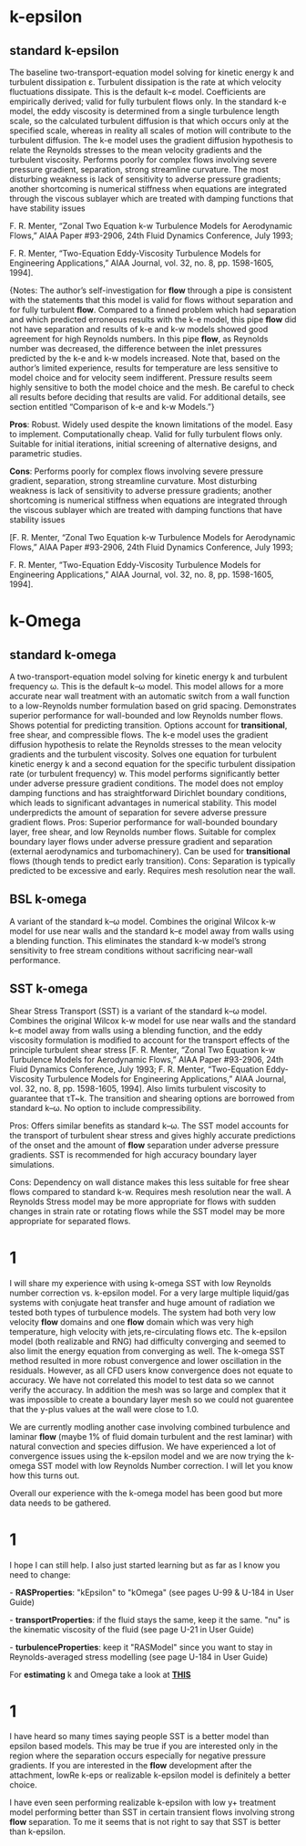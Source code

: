 # k-epsilon

## standard k-epsilon



The baseline two-transport-equation model solving for kinetic energy k and turbulent dissipation ε. Turbulent dissipation is the rate at which velocity fluctuations dissipate. This is the default k–ε model. Coefficients are empirically derived; valid for fully turbulent flows only. In the standard k-e model, the eddy viscosity is determined from a single turbulence length scale, so the calculated turbulent diffusion is that which occurs only at the specified scale, whereas in reality all scales of motion will contribute to the turbulent diffusion. The k-e model uses the gradient diffusion hypothesis to relate the Reynolds stresses to the mean velocity gradients and the turbulent viscosity. Performs poorly for complex flows involving severe pressure gradient, separation, strong streamline curvature. The most disturbing weakness is lack of sensitivity to adverse pressure gradients; another shortcoming is numerical stiffness when equations are integrated through the viscous sublayer which are treated with damping functions that have stability issues 

F. R. Menter, “Zonal Two Equation k-w Turbulence Models for Aerodynamic Flows,” AIAA Paper #93-2906, 24th Fluid Dynamics Conference, July 1993; 

F. R. Menter, “Two-Equation Eddy-Viscosity Turbulence Models for Engineering Applications,” AIAA Journal, vol. 32, no. 8, pp. 1598-1605, 1994]. 

{Notes: The author’s self-investigation for **flow** through a pipe is consistent with the statements that this model is valid for flows without separation and for fully turbulent **flow**. Compared to a finned problem which had separation and which predicted erroneous results with the k-e model, this pipe **flow** did not have separation and results of k-e and k-w models showed good agreement for high Reynolds numbers. In this pipe **flow**, as Reynolds number was decreased, the difference between the inlet pressures predicted by the k-e and k-w models increased. Note that, based on the author’s limited experience, results for temperature are less sensitive to model choice and for velocity seem indifferent. Pressure results seem highly sensitive to both the model choice and the mesh. Be careful to check all results before deciding that results are valid. For additional details, see section entitled “Comparison of k-e and k-w Models.”}

**Pros**: Robust. Widely used despite the known limitations of the model. Easy to implement. Computationally cheap. Valid for fully turbulent flows only. Suitable for initial iterations, initial screening of alternative designs, and parametric studies.

**Cons**: Performs poorly for complex flows involving severe pressure gradient, separation, strong streamline curvature. Most disturbing weakness is lack of sensitivity to adverse pressure gradients; another shortcoming is numerical stiffness when equations are integrated through the viscous sublayer which are treated with damping functions that have stability issues 

[F. R. Menter, “Zonal Two Equation k-w Turbulence Models for Aerodynamic Flows,” AIAA Paper #93-2906, 24th Fluid Dynamics Conference, July 1993; 

F. R. Menter, “Two-Equation Eddy-Viscosity Turbulence Models for Engineering Applications,” AIAA Journal, vol. 32, no. 8, pp. 1598-1605, 1994].

# k-Omega

## standard k-omega 

A two-transport-equation model solving for kinetic energy k and turbulent frequency ω. This is the default k–ω model. This model allows for a more accurate near wall treatment with an automatic switch from a wall function to a low-Reynolds number formulation based on grid spacing. Demonstrates superior performance for wall-bounded and low Reynolds number flows. Shows potential for predicting transition. Options account for **transitional**, free shear, and compressible flows. The k-e model uses the gradient diffusion hypothesis to relate the Reynolds stresses to the mean velocity gradients and the turbulent viscosity. Solves one equation for turbulent kinetic energy k and a second equation for the specific turbulent dissipation rate (or turbulent frequency) w. This model performs significantly better under adverse pressure gradient conditions. The model does not employ damping functions and has straightforward Dirichlet boundary conditions, which leads to significant advantages in numerical stability. This model underpredicts the amount of separation for severe adverse pressure gradient flows.
Pros: Superior performance for wall-bounded boundary layer, free shear, and low Reynolds number flows. Suitable for complex boundary layer flows under adverse pressure gradient and separation (external aerodynamics and turbomachinery). Can be used for **transitional** flows (though tends to predict early transition).
Cons: Separation is typically predicted to be excessive and early. Requires mesh resolution near the wall.

## BSL k-omega

A variant of the standard k–ω model. Combines the original Wilcox k-w model for use near walls and the standard k–ε model away from walls using a blending function. This eliminates the standard k-w model’s strong sensitivity to free stream conditions without sacrificing near-wall performance.

## SST k-omega

Shear Stress Transport (SST) is a variant of the standard k–ω model. Combines the original Wilcox k-w model for use near walls and the standard k–ε model away from walls using a blending function, and the eddy viscosity formulation is modified to account for the transport effects of the principle turbulent shear stress [F. R. Menter, “Zonal Two Equation k-w Turbulence Models for Aerodynamic Flows,” AIAA Paper #93-2906, 24th Fluid Dynamics Conference, July 1993; F. R. Menter, “Two-Equation Eddy-Viscosity Turbulence Models for Engineering Applications,” AIAA Journal, vol. 32, no. 8, pp. 1598-1605, 1994]. Also limits turbulent viscosity to guarantee that τT~k. The transition and shearing options are borrowed from standard k–ω. No option to include compressibility.

Pros: Offers similar benefits as standard k–ω. The SST model accounts for the transport of turbulent shear stress and gives highly accurate predictions of the onset and the amount of **flow** separation under adverse pressure gradients. SST is recommended for high accuracy boundary layer simulations.

Cons: Dependency on wall distance makes this less suitable for free shear flows compared to standard k-w. Requires mesh resolution near the wall.
A Reynolds Stress model may be more appropriate for flows with sudden changes in strain rate or rotating flows while the SST model may be more appropriate for separated flows.

# 1

I will share my experience with using k-omega SST with low Reynolds number correction vs. k-epsilon model. For a very large multiple liquid/gas systems with conjugate heat transfer and huge amount of radiation we tested both types of turbulence models. The system had both very low velocity **flow** domains and one **flow** domain which was very high temperature, high velocity with jets,re-circulating flows etc. The k-epsilon model (both realizable and RNG) had difficulty converging and seemed to also limit the energy equation from converging as well. The k-omega SST method resulted in more robust convergence and lower oscillation in the residuals. However, as all CFD users know convergence does not equate to accuracy. We have not correlated this model to test data so we cannot verify the accuracy. In addition the mesh was so large and complex that it was impossible to create a boundary layer mesh so we could not guarentee that the y-plus values at the wall were close to 1.0.

We are currently modling another case involving combined turbulence and laminar **flow** (maybe 1% of fluid domain turbulent and the rest laminar) with natural convection and species diffusion. We have experienced a lot of convergence issues using the k-epsilon model and we are now trying the k-omega SST model with low Reynolds Number correction. I will let you know how this turns out.

Overall our experience with the k-omega model has been good but more data needs to be gathered.

# 1

I hope I can still help. I also just started learning but as far as I know you need to change:


\- **RASProperties**: "kEpsilon" to "kOmega" (see pages U-99 & U-184 in User Guide)

\- **transportProperties**: if the fluid stays the same, keep it the same. "nu" is the kinematic viscosity of the fluid (see page U-21 in User Guide)

\- **turbulenceProperties**: keep it "RASModel" since you want to stay in Reynolds-averaged stress modelling (see page U-184 in User Guide)

For **estimating** k and Omega take a look at [**THIS**](http://www.cfd-online.com/Wiki/Turbulence_free-stream_boundary_conditions)

# 1

I have heard so many times saying people SST is a better model than epsilon based models. This may be true if you are interested only in the region where the separation occurs especially for negative pressure gradients. If you are interested in the **flow** development after the attachment, lowRe k-eps or realizable k-epsilon model is definitely a better choice.

I have even seen performing realizable k-epsilon with low y+ treatment model performing better than SST in certain transient flows involving strong **flow** separation. To me it seems that is not right to say that SST is better than k-epsilon.
